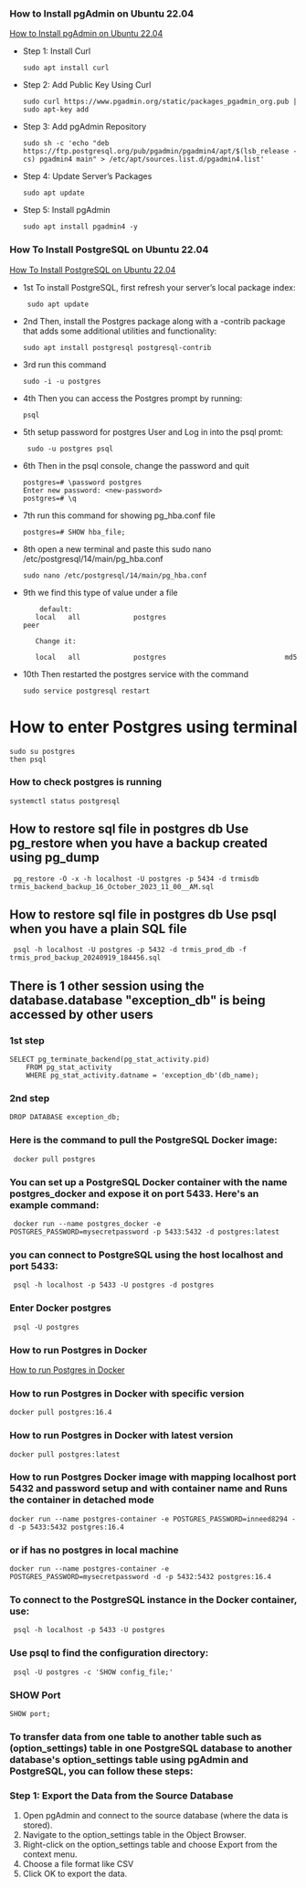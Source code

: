 ### How to Install pgAdmin on Ubuntu 22.04
 [How to Install pgAdmin on Ubuntu 22.04](https://linuxgenie.net/how-to-install-pgadmin-on-ubuntu-22-04/)

  - Step 1: Install Curl
    ```
    sudo apt install curl
    ```
  - Step 2: Add Public Key Using Curl
      ```
      sudo curl https://www.pgadmin.org/static/packages_pgadmin_org.pub | sudo apt-key add
      ```
  - Step 3: Add pgAdmin Repository
      ```
      sudo sh -c 'echo "deb https://ftp.postgresql.org/pub/pgadmin/pgadmin4/apt/$(lsb_release -cs) pgadmin4 main" > /etc/apt/sources.list.d/pgadmin4.list'
      ```
  - Step 4: Update Server’s Packages
      ```
      sudo apt update
      ```
  - Step 5: Install pgAdmin
      ```
      sudo apt install pgadmin4 -y
      ```
  


### How To Install PostgreSQL on Ubuntu 22.04
  [How To Install PostgreSQL on Ubuntu 22.04](https://www.digitalocean.com/community/tutorials/how-to-install-postgresql-on-ubuntu-22-04-quickstart)
   - 1st To install PostgreSQL, first refresh your server’s local package index:
      ```
       sudo apt update
      ```
   - 2nd Then, install the Postgres package along with a -contrib package that adds some additional utilities and functionality:
       ```
       sudo apt install postgresql postgresql-contrib
       ```
   - 3rd run this command
      ```
      sudo -i -u postgres
      ```
   - 4th Then you can access the Postgres prompt by running:
      ```
      psql
      ```
  - 5th setup password for postgres User and Log in into the psql promt:
      ```
       sudo -u postgres psql
      ```
  - 6th Then in the psql console, change the password and quit
      ```
      postgres=# \password postgres
      Enter new password: <new-password>
      postgres=# \q
      ```
  - 7th run this command for showing pg_hba.conf file
      ```
      postgres=# SHOW hba_file;
      ```
  - 8th open a new terminal and paste this sudo nano /etc/postgresql/14/main/pg_hba.conf
      ```
      sudo nano /etc/postgresql/14/main/pg_hba.conf
      ```
  - 9th we find this type of value under a file
      ```
          default:
         local   all             postgres                             peer
      
         Change it: 
      
         local   all             postgres                             md5
      ```
  - 10th Then restarted the postgres service with the command
      ```
      sudo service postgresql restart
      ```
    
# How to enter Postgres using terminal
```
sudo su postgres
then psql
```

### How to check postgres is running
```
systemctl status postgresql
```

## How to restore sql file in postgres db Use pg_restore when you have a backup created using pg_dump
 ```
  pg_restore -O -x -h localhost -U postgres -p 5434 -d trmisdb trmis_backend_backup_16_October_2023_11_00__AM.sql
 ```

## How to restore sql file in postgres db Use psql when you have a plain SQL file
 ```
  psql -h localhost -U postgres -p 5432 -d trmis_prod_db -f trmis_prod_backup_20240919_184456.sql
 ```

## There is 1 other session using the database.database "exception_db" is being accessed by other users
### 1st step
```
SELECT pg_terminate_backend(pg_stat_activity.pid)
    FROM pg_stat_activity
    WHERE pg_stat_activity.datname = 'exception_db'(db_name);
```
### 2nd step
```
DROP DATABASE exception_db;
```
### Here is the command to pull the PostgreSQL Docker image:
 ```
  docker pull postgres
 ```
### You can set up a PostgreSQL Docker container with the name postgres_docker and expose it on port 5433. Here's an example command:
```
 docker run --name postgres_docker -e POSTGRES_PASSWORD=mysecretpassword -p 5433:5432 -d postgres:latest
```
### you can connect to PostgreSQL using the host localhost and port 5433:
```
 psql -h localhost -p 5433 -U postgres -d postgres
```
### Enter Docker postgres
```
 psql -U postgres
```

### How to run Postgres in Docker
  [How to run Postgres in Docker](https://www.docker.com/blog/how-to-use-the-postgres-docker-official-image/)
  
### How to run Postgres in Docker with specific version
 ```
 docker pull postgres:16.4
 ```
### How to run Postgres in Docker with latest version
 ```
 docker pull postgres:latest
 ```

### How to run Postgres Docker image with mapping localhost port 5432 and password setup and with container name and Runs the container in detached mode 
 ```
 docker run --name postgres-container -e POSTGRES_PASSWORD=inneed8294 -d -p 5433:5432 postgres:16.4
 ```
### or if has no postgres in local machine
 ```
 docker run --name postgres-container -e POSTGRES_PASSWORD=mysecretpassword -d -p 5432:5432 postgres:16.4
 ```
### To connect to the PostgreSQL instance in the Docker container, use:
 ```
  psql -h localhost -p 5433 -U postgres
 ```
### Use psql to find the configuration directory:
  ```
   psql -U postgres -c 'SHOW config_file;'  
  ```
### SHOW Port
 ```
 SHOW port;
 ```

### To transfer data from one table to another table such as (option_settings) table in one PostgreSQL database to another database's option_settings table using pgAdmin and PostgreSQL, you can follow these steps:

### Step 1: Export the Data from the Source Database
  1. Open pgAdmin and connect to the source database (where the data is stored).
  2. Navigate to the option_settings table in the Object Browser.
  3. Right-click on the option_settings table and choose Export from the context menu.
  4. Choose a file format like CSV
  5. Click OK to export the data.






